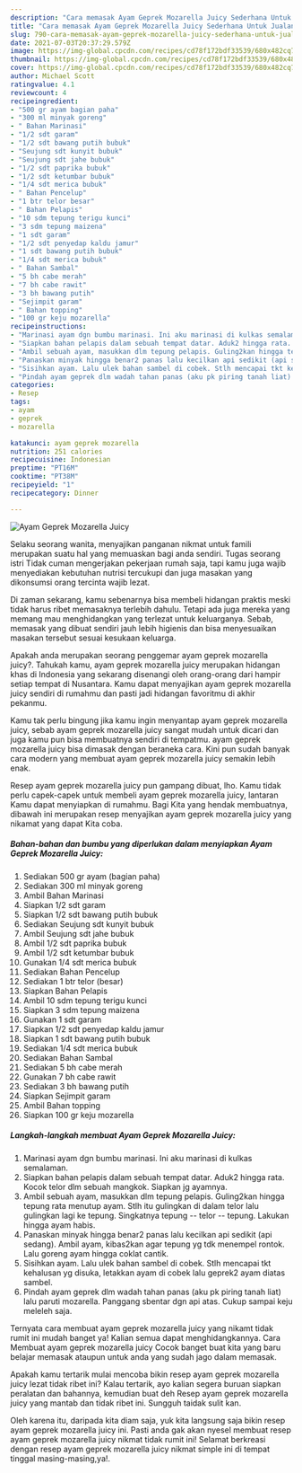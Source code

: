 ```yaml
---
description: "Cara memasak Ayam Geprek Mozarella Juicy Sederhana Untuk Jualan"
title: "Cara memasak Ayam Geprek Mozarella Juicy Sederhana Untuk Jualan"
slug: 790-cara-memasak-ayam-geprek-mozarella-juicy-sederhana-untuk-jualan
date: 2021-07-03T20:37:29.579Z
image: https://img-global.cpcdn.com/recipes/cd78f172bdf33539/680x482cq70/ayam-geprek-mozarella-juicy-foto-resep-utama.jpg
thumbnail: https://img-global.cpcdn.com/recipes/cd78f172bdf33539/680x482cq70/ayam-geprek-mozarella-juicy-foto-resep-utama.jpg
cover: https://img-global.cpcdn.com/recipes/cd78f172bdf33539/680x482cq70/ayam-geprek-mozarella-juicy-foto-resep-utama.jpg
author: Michael Scott
ratingvalue: 4.1
reviewcount: 4
recipeingredient:
- "500 gr ayam bagian paha"
- "300 ml minyak goreng"
- " Bahan Marinasi"
- "1/2 sdt garam"
- "1/2 sdt bawang putih bubuk"
- "Seujung sdt kunyit bubuk"
- "Seujung sdt jahe bubuk"
- "1/2 sdt paprika bubuk"
- "1/2 sdt ketumbar bubuk"
- "1/4 sdt merica bubuk"
- " Bahan Pencelup"
- "1 btr telor besar"
- " Bahan Pelapis"
- "10 sdm tepung terigu kunci"
- "3 sdm tepung maizena"
- "1 sdt garam"
- "1/2 sdt penyedap kaldu jamur"
- "1 sdt bawang putih bubuk"
- "1/4 sdt merica bubuk"
- " Bahan Sambal"
- "5 bh cabe merah"
- "7 bh cabe rawit"
- "3 bh bawang putih"
- "Sejimpit garam"
- " Bahan topping"
- "100 gr keju mozarella"
recipeinstructions:
- "Marinasi ayam dgn bumbu marinasi. Ini aku marinasi di kulkas semalaman."
- "Siapkan bahan pelapis dalam sebuah tempat datar. Aduk2 hingga rata. Kocok telor dlm sebuah mangkok. Siapkan jg ayamnya."
- "Ambil sebuah ayam, masukkan dlm tepung pelapis. Guling2kan hingga tepung rata menutup ayam. Stlh itu gulingkan di dalam telor lalu gulingkan lagi ke tepung. Singkatnya tepung -- telor -- tepung. Lakukan hingga ayam habis."
- "Panaskan minyak hingga benar2 panas lalu kecilkan api sedikit (api sedang). Ambil ayam, kibas2kan agar tepung yg tdk menempel rontok. Lalu goreng ayam hingga coklat cantik."
- "Sisihkan ayam. Lalu ulek bahan sambel di cobek. Stlh mencapai tkt kehalusan yg disuka, letakkan ayam di cobek lalu geprek2 ayam diatas sambel."
- "Pindah ayam geprek dlm wadah tahan panas (aku pk piring tanah liat) lalu paruti mozarella. Panggang sbentar dgn api atas. Cukup sampai keju meleleh saja."
categories:
- Resep
tags:
- ayam
- geprek
- mozarella

katakunci: ayam geprek mozarella 
nutrition: 251 calories
recipecuisine: Indonesian
preptime: "PT16M"
cooktime: "PT38M"
recipeyield: "1"
recipecategory: Dinner

---
```



![Ayam Geprek Mozarella Juicy](https://img-global.cpcdn.com/recipes/cd78f172bdf33539/680x482cq70/ayam-geprek-mozarella-juicy-foto-resep-utama.jpg)

Selaku seorang wanita, menyajikan panganan nikmat untuk famili merupakan suatu hal yang memuaskan bagi anda sendiri. Tugas seorang istri Tidak cuman mengerjakan pekerjaan rumah saja, tapi kamu juga wajib menyediakan kebutuhan nutrisi tercukupi dan juga masakan yang dikonsumsi orang tercinta wajib lezat.

Di zaman  sekarang, kamu sebenarnya bisa membeli hidangan praktis meski tidak harus ribet memasaknya terlebih dahulu. Tetapi ada juga mereka yang memang mau menghidangkan yang terlezat untuk keluarganya. Sebab, memasak yang dibuat sendiri jauh lebih higienis dan bisa menyesuaikan masakan tersebut sesuai kesukaan keluarga. 



Apakah anda merupakan seorang penggemar ayam geprek mozarella juicy?. Tahukah kamu, ayam geprek mozarella juicy merupakan hidangan khas di Indonesia yang sekarang disenangi oleh orang-orang dari hampir setiap tempat di Nusantara. Kamu dapat menyajikan ayam geprek mozarella juicy sendiri di rumahmu dan pasti jadi hidangan favoritmu di akhir pekanmu.

Kamu tak perlu bingung jika kamu ingin menyantap ayam geprek mozarella juicy, sebab ayam geprek mozarella juicy sangat mudah untuk dicari dan juga kamu pun bisa membuatnya sendiri di tempatmu. ayam geprek mozarella juicy bisa dimasak dengan beraneka cara. Kini pun sudah banyak cara modern yang membuat ayam geprek mozarella juicy semakin lebih enak.

Resep ayam geprek mozarella juicy pun gampang dibuat, lho. Kamu tidak perlu capek-capek untuk membeli ayam geprek mozarella juicy, lantaran Kamu dapat menyiapkan di rumahmu. Bagi Kita yang hendak membuatnya, dibawah ini merupakan resep menyajikan ayam geprek mozarella juicy yang nikamat yang dapat Kita coba.

<!--inarticleads1-->

##### Bahan-bahan dan bumbu yang diperlukan dalam menyiapkan Ayam Geprek Mozarella Juicy:

1. Sediakan 500 gr ayam (bagian paha)
1. Sediakan 300 ml minyak goreng
1. Ambil  Bahan Marinasi
1. Siapkan 1/2 sdt garam
1. Siapkan 1/2 sdt bawang putih bubuk
1. Sediakan Seujung sdt kunyit bubuk
1. Ambil Seujung sdt jahe bubuk
1. Ambil 1/2 sdt paprika bubuk
1. Ambil 1/2 sdt ketumbar bubuk
1. Gunakan 1/4 sdt merica bubuk
1. Sediakan  Bahan Pencelup
1. Sediakan 1 btr telor (besar)
1. Siapkan  Bahan Pelapis
1. Ambil 10 sdm tepung terigu kunci
1. Siapkan 3 sdm tepung maizena
1. Gunakan 1 sdt garam
1. Siapkan 1/2 sdt penyedap kaldu jamur
1. Siapkan 1 sdt bawang putih bubuk
1. Sediakan 1/4 sdt merica bubuk
1. Sediakan  Bahan Sambal
1. Sediakan 5 bh cabe merah
1. Gunakan 7 bh cabe rawit
1. Sediakan 3 bh bawang putih
1. Siapkan Sejimpit garam
1. Ambil  Bahan topping
1. Siapkan 100 gr keju mozarella




<!--inarticleads2-->

##### Langkah-langkah membuat Ayam Geprek Mozarella Juicy:

1. Marinasi ayam dgn bumbu marinasi. Ini aku marinasi di kulkas semalaman.
1. Siapkan bahan pelapis dalam sebuah tempat datar. Aduk2 hingga rata. Kocok telor dlm sebuah mangkok. Siapkan jg ayamnya.
1. Ambil sebuah ayam, masukkan dlm tepung pelapis. Guling2kan hingga tepung rata menutup ayam. Stlh itu gulingkan di dalam telor lalu gulingkan lagi ke tepung. Singkatnya tepung -- telor -- tepung. Lakukan hingga ayam habis.
1. Panaskan minyak hingga benar2 panas lalu kecilkan api sedikit (api sedang). Ambil ayam, kibas2kan agar tepung yg tdk menempel rontok. Lalu goreng ayam hingga coklat cantik.
1. Sisihkan ayam. Lalu ulek bahan sambel di cobek. Stlh mencapai tkt kehalusan yg disuka, letakkan ayam di cobek lalu geprek2 ayam diatas sambel.
1. Pindah ayam geprek dlm wadah tahan panas (aku pk piring tanah liat) lalu paruti mozarella. Panggang sbentar dgn api atas. Cukup sampai keju meleleh saja.




Ternyata cara membuat ayam geprek mozarella juicy yang nikamt tidak rumit ini mudah banget ya! Kalian semua dapat menghidangkannya. Cara Membuat ayam geprek mozarella juicy Cocok banget buat kita yang baru belajar memasak ataupun untuk anda yang sudah jago dalam memasak.

Apakah kamu tertarik mulai mencoba bikin resep ayam geprek mozarella juicy lezat tidak ribet ini? Kalau tertarik, ayo kalian segera buruan siapkan peralatan dan bahannya, kemudian buat deh Resep ayam geprek mozarella juicy yang mantab dan tidak ribet ini. Sungguh taidak sulit kan. 

Oleh karena itu, daripada kita diam saja, yuk kita langsung saja bikin resep ayam geprek mozarella juicy ini. Pasti anda gak akan nyesel membuat resep ayam geprek mozarella juicy nikmat tidak rumit ini! Selamat berkreasi dengan resep ayam geprek mozarella juicy nikmat simple ini di tempat tinggal masing-masing,ya!.

